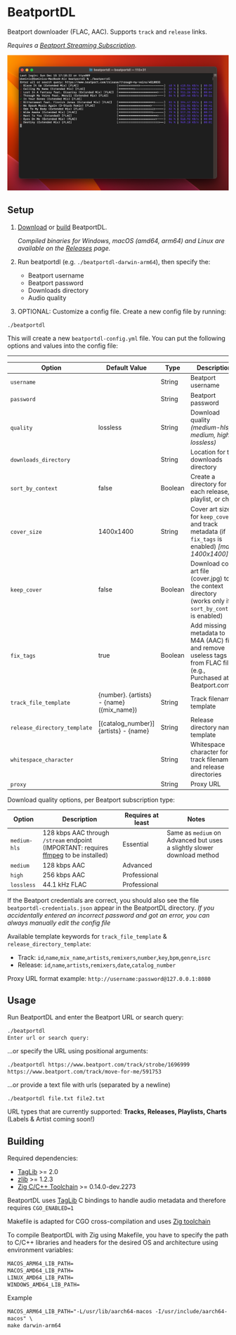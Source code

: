 # BeatportDL

Beatport downloader (FLAC, AAC). Supports `track` and `release` links.

*Requires a [Beatport Streaming Subscription](https://stream.beatport.com/).*

![Screenshot](/screenshots/main.png?raw=true "Screenshot")

Setup
---
1. [Download](https://github.com/unspok3n/beatportdl/releases/) or [build](#building) BeatportDL.

     *Compiled binaries for Windows, macOS (amd64, arm64) and Linux are available on the [Releases](https://github.com/unspok3n/beatportdl/releases) page.*

2. Run beatportdl (e.g. `./beatportdl-darwin-arm64`), then specify the:
   - Beatport username
   - Beatport password
   - Downloads directory
   - Audio quality

3. OPTIONAL: Customize a config file. Create a new config file by running:
```shell
./beatportdl
```
This will create a new `beatportdl-config.yml` file. You can put the following options and values into the config file:

---
| Option                       | Default Value                             | Type    | Description                                                                                                       |
|------------------------------|-------------------------------------------|---------|-------------------------------------------------------------------------------------------------------------------|
| `username`                   |                                           | String  | Beatport username                                                                                                 |
| `password`                   |                                           | String  | Beatport password                                                                                                 |
| `quality`                    | lossless                                  | String  | Download quality *(medium-hls, medium, high, lossless)*                                                           |
| `downloads_directory`        |                                           | String  | Location for the downloads directory                                                                              |
| `sort_by_context`            | false                                     | Boolean | Create a directory for each release, playlist, or chart                                                           |
| `cover_size`                 | 1400x1400                                 | String  | Cover art size for `keep_cover` and track metadata (if `fix_tags` is enabled)  *[max: 1400x1400]*                 |
| `keep_cover`                 | false                                     | Boolean | Download cover art file (cover.jpg) to the context directory (works only if `sort_by_context` is enabled)         |
| `fix_tags`                   | true                                      | Boolean | Add missing metadata to M4A (AAC) files and remove useless tags from FLAC files (e.g., Purchased at Beatport.com) |
| `track_file_template`        | {number}. {artists} - {name} ({mix_name}) | String  | Track filename template                                                                                           |
| `release_directory_template` | [{catalog_number}] {artists} - {name}     | String  | Release directory name template                                                                                   |
| `whitespace_character`       |                                           | String  | Whitespace character for track filenames and release directories                                                  |
| `proxy`                      |                                           | String  | Proxy URL                                                                                                         |

Download quality options, per Beatport subscription type:

| Option       | Description                                                                                                                  | Requires at least | Notes                                                                   |
|--------------|------------------------------------------------------------------------------------------------------------------------------|-------------------|-------------------------------------------------------------------------|
| `medium-hls` | 128 kbps AAC through `/stream` endpoint (IMPORTANT: requires [ffmpeg](https://www.ffmpeg.org/download.html) to be installed) | Essential         | Same as `medium` on Advanced but uses a slightly slower download method |
| `medium`     | 128 kbps AAC                                                                                                                 | Advanced          |                                                                         |
| `high`       | 256 kbps AAC                                                                                                                 | Professional      |                                                                         |
| `lossless`   | 44.1 kHz FLAC                                                                                                                | Professional      |                                                                         |

If the Beatport credentials are correct, you should also see the file `beatportdl-credentials.json` appear in the BeatportDL directory.
*If you accidentally entered an incorrect password and got an error, you can always manually edit the config file*

Available template keywords for `track_file_template` & `release_directory_template`:
* Track: `id`,`name`,`mix_name`,`artists`,`remixers`,`number`,`key`,`bpm`,`genre`,`isrc`
* Release: `id`,`name`,`artists`,`remixers`,`date`,`catalog_number`

Proxy URL format example: `http://username:password@127.0.0.1:8080`

Usage
---

Run BeatportDL and enter the Beatport URL or search query:
```shell
./beatportdl
Enter url or search query:
```
...or specify the URL using positional arguments:
```shell
./beatportdl https://www.beatport.com/track/strobe/1696999 https://www.beatport.com/track/move-for-me/591753
```
...or provide a text file with urls (separated by a newline)
```shell
./beatportdl file.txt file2.txt
```

URL types that are currently supported: **Tracks, Releases, Playlists, Charts**
(Labels & Artist coming soon!)

Building
---
Required dependencies:
* [TagLib](https://github.com/taglib/taglib) >= 2.0
* [zlib](https://github.com/madler/zlib) >= 1.2.3
* [Zig C/C++ Toolchain](https://github.com/ziglang/zig) >= 0.14.0-dev.2273

BeatportDL uses [TagLib](https://taglib.org/) C bindings to handle audio metadata and therefore requires `CGO_ENABLED=1`

Makefile is adapted for CGO cross-compilation and uses [Zig toolchain](https://github.com/ziglang/zig)

To compile BeatportDL with Zig using Makefile, you have to specify the path to C/C++ libraries and headers for the desired OS and architecture using environment variables:
```shell
MACOS_ARM64_LIB_PATH=
MACOS_AMD64_LIB_PATH=
LINUX_AMD64_LIB_PATH=
WINDOWS_AMD64_LIB_PATH=
```
Example
```shell
MACOS_ARM64_LIB_PATH="-L/usr/lib/aarch64-macos -I/usr/include/aarch64-macos" \
make darwin-arm64
```
